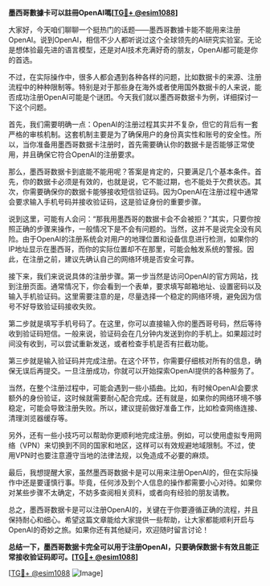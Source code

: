 **墨西哥數據卡可以註冊OpenAI嗎[[TG💪+ @esim1088](https://t.me/s/esim1088)]**

大家好，今天咱们聊聊一个挺热门的话题——墨西哥數據卡能不能用来注册OpenAI。说到OpenAI，相信不少人都听说过这个全球领先的AI研究实验室。无论是想体验最先进的语言模型，还是对AI技术充满好奇的朋友，OpenAI都可能是你的首选。

不过，在实际操作中，很多人都会遇到各种各样的问题，比如数据卡的来源、注册流程中的种种限制等。特别是对于那些身在海外或者使用国外数据卡的人来说，能否成功注册OpenAI可能是个谜团。今天我们就以墨西哥数据卡为例，详细探讨一下这个问题。

首先，我们需要明确一点：OpenAI的注册过程其实并不复杂，但它的背后有一套严格的审核机制。这套机制主要是为了确保用户的身份真实性和账号的安全性。所以，当你准备用墨西哥数据卡注册时，首先需要确认你的数据卡是否能够正常使用，并且确保它符合OpenAI的注册要求。

那么，墨西哥数据卡到底能不能用呢？答案是肯定的，只要满足几个基本条件。首先，你的数据卡必须是有效的，也就是说，它不能过期，也不能处于欠费状态。其次，你需要确保你的数据卡能够接收短信验证码。因为OpenAI在注册过程中通常会要求输入手机号码并接收验证码，这是验证身份的重要步骤。

说到这里，可能有人会问：“那我用墨西哥的数据卡会不会被拒？”其实，只要你按照正确的步骤来操作，一般情况下是不会有问题的。当然，这并不是说完全没有风险。由于OpenAI的注册系统会对用户的地理位置和设备信息进行检测，如果你的IP地址显示在墨西哥，而你的实际位置却不在那里，可能会触发系统的警报。因此，在注册之前，建议先确认自己的网络环境是否安全可靠。

接下来，我们来说说具体的注册步骤。第一步当然是访问OpenAI的官方网站，找到注册页面。通常情况下，你会看到一个表单，要求填写邮箱地址、设置密码以及输入手机验证码。这里需要注意的是，尽量选择一个稳定的网络环境，避免因为信号不好导致验证码接收失败。

第二步就是填写手机号码了。在这里，你可以直接输入你的墨西哥号码，然后等待收到验证码短信。一般来说，验证码会在几分钟内发送到你的手机上。如果超过时间没有收到，可以尝试重新发送，或者检查手机是否有拦截功能。

第三步就是输入验证码并完成注册。在这个环节，你需要仔细核对所有的信息，确保无误后再提交。一旦注册成功，你就可以开始探索OpenAI提供的各种服务了。

当然，在整个注册过程中，可能会遇到一些小插曲。比如，有时候OpenAI会要求额外的身份验证，这时候就需要耐心配合完成。还有就是，如果你的网络环境不够稳定，可能会导致注册失败。所以，建议提前做好准备工作，比如检查网络连接、清理浏览器缓存等。

另外，还有一些小技巧可以帮助你更顺利地完成注册。例如，可以使用虚拟专用网络（VPN）来切换到不同的国家和地区，这样可以有效规避地域限制。不过，使用VPN时也要注意遵守当地的法律法规，以免造成不必要的麻烦。

最后，我想提醒大家，虽然墨西哥数据卡是可以用来注册OpenAI的，但在实际操作中还是要谨慎行事。毕竟，任何涉及到个人信息的操作都需要小心对待。如果你对某些步骤不太确定，不妨多查阅相关资料，或者向有经验的朋友请教。

总之，墨西哥数据卡是可以注册OpenAI的，关键在于你要遵循正确的流程，并且保持耐心和细心。希望这篇文章能给大家提供一些帮助，让大家都能顺利开启与OpenAI的奇妙之旅。如果你还有其他疑问，欢迎随时留言讨论！

**总结一下，墨西哥数据卡完全可以用于注册OpenAI，只要确保数据卡有效且能正常接收验证码即可。[[TG💪+ @esim1088](https://t.me/s/esim1088)]**

[[TG💪+ @esim1088](https://t.me/s/esim1088) ![Image](https://i.postimg.cc/4NQfJmqS/Snipaste-2025-05-13-00-14-12.png)]